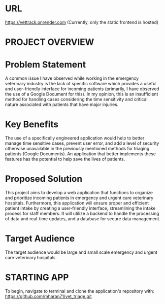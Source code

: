 # URL

https://vettrack.onrender.com
(Currently, only the static frontend is hosted)

# PROJECT OVERVIEW

# Problem Statement

A common issue I have observed while working in the emergency veterinary industry is
the lack of specific software which provides a useful and user-friendly interface for incoming
patients (primarily, I have observed the use of a Google Document for this). In my opinion, this
is an insufficient method for handling cases considering the time sensitivity and critical nature
associated with patients that have major injuries.

# Key Benefits

The use of a specifically engineered application would help to better manage time
sensitive cases, prevent user error, and add a level of security otherwise unavailable in the
previously mentioned methods for triaging patients (Google Documents). An application that
better implements these features has the potential to help save the lives of patients.

# Proposed Solution

This project aims to develop a web application that functions to organize and prioritize incoming
patients in emergency and urgent care veterinary hospitals. Furthermore, this application will
ensure proper and efficient patient intake by creating a user-friendly interface, streamlining the
intake process for staff members. It will utilize a backend to handle the processing of data and
real-time updates, and a database for secure data management. 

# Target Audience

The target audience would be large and small scale emergency and urgent care veterinary hospitals.


# STARTING APP

To begin, navigate to terminal and clone the application's repository with: https://github.com/mharan71/vet_triage.git

